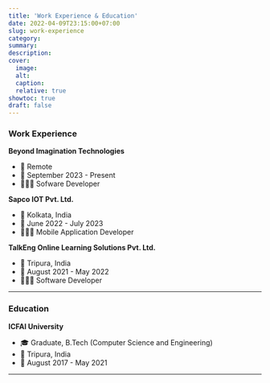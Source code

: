 ```yaml
---
title: 'Work Experience & Education'
date: 2022-04-09T23:15:00+07:00
slug: work-experience
category:
summary:
description:
cover:
  image:
  alt:
  caption:
  relative: true
showtoc: true
draft: false
---
```


### Work Experience

**Beyond Imagination Technologies**

- 📍 Remote
- 📅 September 2023 - Present
- 👩🏻‍💻 Sofware Developer

**Sapco IOT Pvt. Ltd.**

- 📍 Kolkata, India
- 📅 June 2022 - July 2023
- 👩🏻‍💻 Mobile Application Developer

**TalkEng Online Learning Solutions Pvt. Ltd.**

- 📍 Tripura, India
- 📅 August 2021 - May 2022
- 👩🏻‍💻 Software Developer

---

### Education

**ICFAI University**

- 🎓 Graduate, B.Tech (Computer Science and Engineering)
- 📍 Tripura, India
- 📅 August 2017 - May 2021

---
